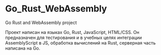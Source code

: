 # Go_Rust_WebAssembly
Go Rust and WebAssembly project

Проект написан на языках Go, Rust, JavaScript, HTML/CSS.
Он предназначен для тестирования и в учебных целях интеграции AssemblyScript в JS, обработка вычислений на Rust, серверная часть написана на Go.
